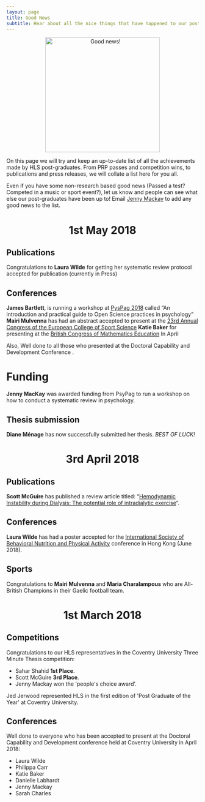 ```yaml
---
layout: page
title: Good News
subtitle: Hear about all the nice things that have happened to our post-graduates!
---
```


<center>
  <img src="{{ site.baseurl }}/img/Goodnews.png" alt="Good news!" width = "300" />
</center>

On this page we will try and keep an up-to-date list of all the achievements made by HLS post-graduates. From PRP passes and competition wins, to publications and press releases, we will collate a list here for you all.

Even if you have some non-research based good news (Passed a test? Competed in a music or sport event?), let us know and people can see what else our post-graduates have been up to! Email [Jenny Mackay](mailto:cov.pgrnewsletter+goodnews@gmail.com) to add any good news to the list.

<center>
<h1> 1st May 2018 </h1>
</center>

## Publications

Congratulations to **Laura Wilde** for getting her systematic review protocol accepted for publication (currently in Press)

## Conferences

**James Bartlett**, is running a workshop at [PysPag 2018](https://www.psypag2018.com/programme-and-abstract) called “An introduction and practical guide to Open Science practices in psychology”
**Mairi Mulvenna** has had an abstract accepted to present at the [23rd Annual Congress of the European College of Sport Science](http://ecss-congress.eu/2018/18/index.php)
**Katie Baker** for presenting at the [British Congress of Mathematics Education](http://www.bcme.org.uk/) In April

Also, Well done to all those who presented at the Doctoral Capability and Development Conference .

# Funding

**Jenny MacKay** was awarded funding from PsyPag to run a workshop on how to conduct a systematic review in psychology.

## Thesis submission
**Diane Ménage** has now successfully submitted her thesis.  *BEST OF LUCK!*

<center>
<h1>  3rd April 2018 </h1>
</center>

## Publications
**Scott McGuire** has published a review article titled: “[Hemodynamic Instability during Dialysis: The potential role of intradialytic exercise](https://www.hindawi.com/journals/bmri/2018/8276912/)”.

## Conferences

**Laura Wilde** has had a poster accepted for the [International Society of Behavioral Nutrition and Physical Activity](https://www.venuewest.com/isbnpa2018/) conference in Hong Kong (June 2018).


## Sports

Congratulations to **Mairi Mulvenna** and **Maria Charalampous** who are All-British Champions in their Gaelic football team.

<center>
<h1> 1st March 2018 </h1>
</center>

## Competitions

Congratulations to our HLS representatives in the Coventry University Three Minute Thesis competition:
- Sahar Shahid **1st Place**.
- Scott McGuire **3rd Place**.
- Jenny Mackay won the 'people's choice award'.

Jed Jerwood represented HLS in the first edition of 'Post Graduate of the Year' at Coventry University.

## Conferences

Well done to everyone who has been accepted to present at the Doctoral Capability and Development conference held at Coventry University in April 2018:
- Laura Wilde
- Philippa Carr
- Katie Baker
- Danielle Labhardt
- Jenny Mackay
- Sarah Charles
